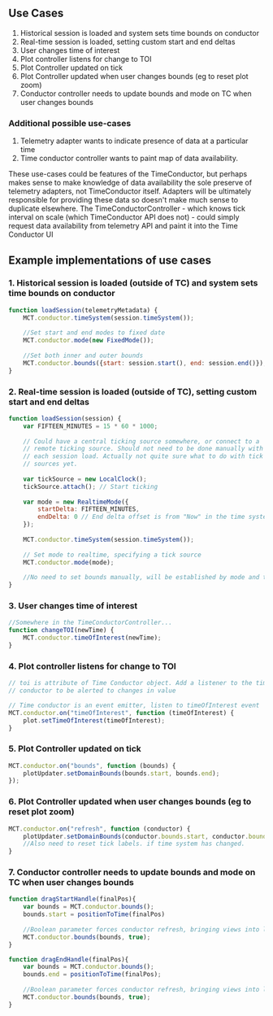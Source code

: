 ## Use Cases
1. Historical session is loaded and system sets time bounds on conductor
2. Real-time session is loaded, setting custom start and end deltas 
3. User changes time of interest
4. Plot controller listens for change to TOI
5. Plot Controller updated on tick
6. Plot Controller updated when user changes bounds (eg to reset plot zoom)
7. Conductor controller needs to update bounds and mode on TC when user changes bounds

### Additional possible use-cases
1. Telemetry adapter wants to indicate presence of data at a particular time
2. Time conductor controller wants to paint map of data availability.

These use-cases could be features of the TimeConductor, but perhaps makes 
sense to make knowledge of data availability the sole preserve of telemetry 
adapters, not TimeConductor itself. Adapters will be ultimately responsible 
for providing these data so doesn't make much sense to duplicate elsewhere.
The TimeConductorController - which knows tick interval on scale (which 
TimeConductor API does not) - could simply request data availability from 
telemetry API and paint it into the Time Conductor UI

## Example implementations of use cases
### 1. Historical session is loaded (outside of TC) and system sets time bounds on conductor
``` javascript
function loadSession(telemetryMetadata) {
    MCT.conductor.timeSystem(session.timeSystem());
    
    //Set start and end modes to fixed date
    MCT.conductor.mode(new FixedMode());
        
    //Set both inner and outer bounds
    MCT.conductor.bounds({start: session.start(), end: session.end()});
}
```

### 2. Real-time session is loaded (outside of TC), setting custom start and end deltas 
``` javascript
function loadSession(session) {
    var FIFTEEN_MINUTES = 15 * 60 * 1000;
    
    // Could have a central ticking source somewhere, or connect to a 
    // remote ticking source. Should not need to be done manually with 
    // each session load. Actually not quite sure what to do with tick 
    // sources yet.
    
    var tickSource = new LocalClock();
    tickSource.attach(); // Start ticking
    
    var mode = new RealtimeMode({
        startDelta: FIFTEEN_MINUTES,
        endDelta: 0 // End delta offset is from "Now" in the time system
    });
    
    MCT.conductor.timeSystem(session.timeSystem());
    
    // Set mode to realtime, specifying a tick source 
    MCT.conductor.mode(mode);
        
    //No need to set bounds manually, will be established by mode and the deltas specified
}
```

### 3. User changes time of interest
```javascript
//Somewhere in the TimeConductorController...
function changeTOI(newTime) {
    MCT.conductor.timeOfInterest(newTime);
}
```

### 4. Plot controller listens for change to TOI
```javascript
// toi is attribute of Time Conductor object. Add a listener to the time 
// conductor to be alerted to changes in value

// Time conductor is an event emitter, listen to timeOfInterest event
MCT.conductor.on("timeOfInterest", function (timeOfInterest) {
    plot.setTimeOfInterest(timeOfInterest);
}
```

### 5. Plot Controller updated on tick
``` javascript
MCT.conductor.on("bounds", function (bounds) {
    plotUpdater.setDomainBounds(bounds.start, bounds.end);
});
```

### 6. Plot Controller updated when user changes bounds (eg to reset plot zoom)
``` javascript
MCT.conductor.on("refresh", function (conductor) {
    plotUpdater.setDomainBounds(conductor.bounds.start, conductor.bounds.end);
    //Also need to reset tick labels. if time system has changed.
}

```

### 7. Conductor controller needs to update bounds and mode on TC when user changes bounds
```javascript
function dragStartHandle(finalPos){
    var bounds = MCT.conductor.bounds();
    bounds.start = positionToTime(finalPos)
    
    //Boolean parameter forces conductor refresh, bringing views into line
    MCT.conductor.bounds(bounds, true);
}

function dragEndHandle(finalPos){
    var bounds = MCT.conductor.bounds();
    bounds.end = positionToTime(finalPos);
    
    //Boolean parameter forces conductor refresh, bringing views into line
    MCT.conductor.bounds(bounds, true);
}

```